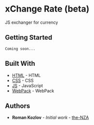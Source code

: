 # xChange Rate (beta)

JS exchanger for currency

## Getting Started
```
Coming soon...
```

## Built With

* [HTML](http://www.dropwizard.io/1.0.2/docs/) - HTML
* [CSS](https://maven.apache.org/) - CSS
* [JS](https://rometools.github.io/rome/) - JavaScript
* [WebPack](https://rometools.github.io/rome/) - WebPack


## Authors

* **Roman Kozlov** - *Initial work* - [the-NZA](https://github.com/the-NZA)


